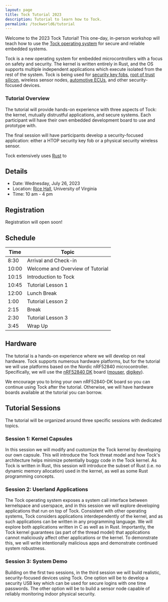 ```yaml
---
layout: page
title: Tock Tutorial 2023
description: Tutorial to learn how to Tock.
permalink: /tockworld6/tutorial
---
```


Welcome to the 2023 Tock Tutorial! This one-day, in-person workshop will teach
how to use the [Tock operating system](https://www.tockos.org/) for secure and
reliable embedded systems.

Tock is a new operating system for embedded microcontrollers with a focus on
safety and security. The kernel is written entirely in Rust, and the OS supports
multiple independent applications which execute isolated from the rest of the
system. Tock is being used for [security key
fobs](https://www.tockos.org/blog/2020/hello-opensk/), [root of trust
silicon](https://github.com/google/tock-on-titan), wireless sensor nodes,
[automotive ECUs](https://oxidos.io/), and other security-focused devices.

### Tutorial Overview

The tutorial will provide hands-on experience with three aspects of Tock: the
kernel, mutually distrustful applications, and secure systems. Each participant
will have their own embedded development board to use and prototype with.

The final session will have participants develop a security-focused application:
either a HTOP security key fob or a physical security wireless sensor.

Tock extensively uses [Rust](https://www.rust-lang.org/) to

## Details

- Date: Wednesday, July 26, 2023
- Location: [Rice Hall](https://goo.gl/maps/uVcsA4eVU11HmwXA7), University of Virginia
- Time: 10 am - 4 pm

## Registration

Registration will open soon!

## Schedule

|  Time |  Topic                                               |
| ----- |------------------------------------------------------|
|  8:30 |  Arrival and Check-in                                |
| 10:00 |  Welcome and Overview of Tutorial                    |
| 10:15 |  Introduction to Tock                                |
| 10:45 |  Tutorial Lesson 1                                   |
| 12:00 |  Lunch Break                                         |
|  1:00 |  Tutorial Lesson 2                                   |
|  2:15 |  Break                                               |
|  2:30 |  Tutorial Lesson 3                                   |
|  3:45 |  Wrap Up                                             |

## Hardware

The tutorial is a hands-on experience where we will develop on real hardware.
Tock supports numerous hardware platforms, but for the tutorial we will use
platforms based on the Nordic nRF52840 microcontroller. Specifically, we will
use the [nRF52840
DK](https://www.nordicsemi.com/Products/Development-hardware/nrf52840-dk) board
([mouser](https://www.mouser.com/ProductDetail/Nordic-Semiconductor/nRF52840-DK?qs=F5EMLAvA7IA76ZLjlwrwMw%3D%3D),
[digikey](https://www.digikey.com/en/products/detail/nordic-semiconductor-asa/NRF52840-DK/8593726)).

We encourage you to bring your own nRF52840-DK board so you can continue using
Tock after the tutorial. Otherwise, we will have hardware boards available at
the tutorial you can borrow.

## Tutorial Sessions

The tutorial will be organized around three specific sessions with dedicated
topics.

### Session 1: Kernel Capsules

In this session we will modify and customize the Tock kernel by developing our
own capsule. This will introduce the Tock threat model and how Tock's
architecture helps minimize potentially buggy code in the Tock kernel. As Tock
is written in Rust, this session will introduce the subset of Rust (i.e. no
dynamic memory allocation) used in the kernel, as well as some Rust programming
concepts.

### Session 2: Userland Applications

The Tock operating system exposes a system call interface between kernelspace
and userspace, and in this session we will explore developing applications that
run on top of Tock. Consistent with other operating systems, Tock considers
applications interdependently of the kernel, and as such applications can be
written in any programming language. We will explore both applications written
in C as well as in Rust. Importantly, the Tock kernel guarantees (as part of the
thread model) that applications cannot maliciously affect other applications
or the kernel. To demonstrate this, we will write intentionally malicious apps
and demonstrate continued system robustness.

### Session 3: System Demo

Building on the first two sessions, in the third session we will build
realistic, security-focused devices using Tock. One option will be to develop a
security USB key which can be used for secure logins with one time passwords.
The other option will be to build a sensor node capable of reliably monitoring
indoor physical security.
